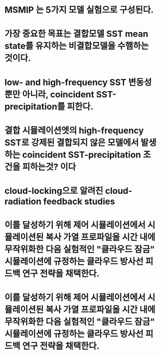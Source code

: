 # MSMIP 는 5가지 모델 실험으로 구성된다.

# 가장 중요한 목표는 결합모델 SST mean state를 유지하는 비결합모델을 수햄하는 것이다.

# low- and high-frequency SST 변동성 뿐만 아니라, coincident SST-precipitation를  피한다.

#  결합 시뮬레이션엣의 high-frequency SST로 강제된 결합되지 않은 모델에서 발생하는 coincident SST-precipitation 조건을 피하는것? 이다

# cloud-locking으로 알려진 cloud-radiation feedback studies 

# 이를 달성하기 위해 제어 시뮬레이션에서 시뮬레이션된 복사 가열 프로파일을 시간 내에 무작위화한 다음 실험적인 "클라우드 잠금" 시뮬레이션에 규정하는 클라우드 방사선 피드백 연구 전략을 채택한다.

# 이를 달성하기 위해 제어 시뮬레이션에서 시뮬레이션된 복사 가열 프로파일을 시간 내에 무작위화한 다음 실험적인 "클라우드 잠금" 시뮬레이션에 규정하는 클라우드 방사선 피드백 연구 전략을 채택한다.


# 
